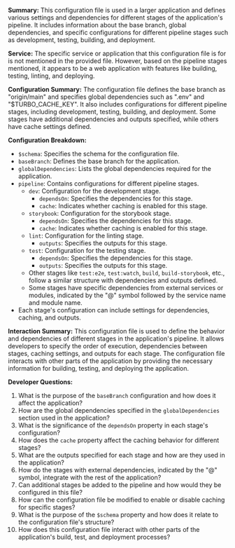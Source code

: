 **Summary:**
This configuration file is used in a larger application and defines various settings and dependencies for different stages of the application's pipeline. It includes information about the base branch, global dependencies, and specific configurations for different pipeline stages such as development, testing, building, and deployment.

**Service:**
The specific service or application that this configuration file is for is not mentioned in the provided file. However, based on the pipeline stages mentioned, it appears to be a web application with features like building, testing, linting, and deploying.

**Configuration Summary:**
The configuration file defines the base branch as "origin/main" and specifies global dependencies such as ".env" and "$TURBO_CACHE_KEY". It also includes configurations for different pipeline stages, including development, testing, building, and deployment. Some stages have additional dependencies and outputs specified, while others have cache settings defined.

**Configuration Breakdown:**
- `$schema`: Specifies the schema for the configuration file.
- `baseBranch`: Defines the base branch for the application.
- `globalDependencies`: Lists the global dependencies required for the application.
- `pipeline`: Contains configurations for different pipeline stages.
  - `dev`: Configuration for the development stage.
    - `dependsOn`: Specifies the dependencies for this stage.
    - `cache`: Indicates whether caching is enabled for this stage.
  - `storybook`: Configuration for the storybook stage.
    - `dependsOn`: Specifies the dependencies for this stage.
    - `cache`: Indicates whether caching is enabled for this stage.
  - `lint`: Configuration for the linting stage.
    - `outputs`: Specifies the outputs for this stage.
  - `test`: Configuration for the testing stage.
    - `dependsOn`: Specifies the dependencies for this stage.
    - `outputs`: Specifies the outputs for this stage.
  - Other stages like `test:e2e`, `test:watch`, `build`, `build-storybook`, etc., follow a similar structure with dependencies and outputs defined.
  - Some stages have specific dependencies from external services or modules, indicated by the "@" symbol followed by the service name and module name.
- Each stage's configuration can include settings for dependencies, caching, and outputs.

**Interaction Summary:**
This configuration file is used to define the behavior and dependencies of different stages in the application's pipeline. It allows developers to specify the order of execution, dependencies between stages, caching settings, and outputs for each stage. The configuration file interacts with other parts of the application by providing the necessary information for building, testing, and deploying the application.

**Developer Questions:**
1. What is the purpose of the `baseBranch` configuration and how does it affect the application?
2. How are the global dependencies specified in the `globalDependencies` section used in the application?
3. What is the significance of the `dependsOn` property in each stage's configuration?
4. How does the `cache` property affect the caching behavior for different stages?
5. What are the outputs specified for each stage and how are they used in the application?
6. How do the stages with external dependencies, indicated by the "@" symbol, integrate with the rest of the application?
7. Can additional stages be added to the pipeline and how would they be configured in this file?
8. How can the configuration file be modified to enable or disable caching for specific stages?
9. What is the purpose of the `$schema` property and how does it relate to the configuration file's structure?
10. How does this configuration file interact with other parts of the application's build, test, and deployment processes?